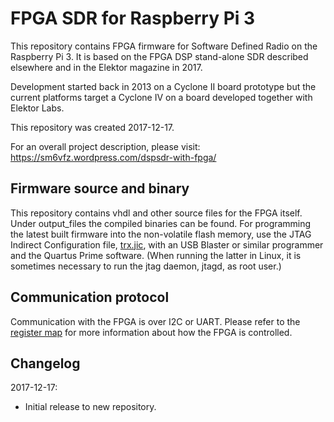 # FPGA SDR for Raspberry Pi 3

This repository contains FPGA firmware for Software Defined Radio on the Raspberry Pi 3.
It is based on the FPGA DSP stand-alone SDR described elsewhere and in the Elektor magazine in 2017.
 
Development started back in 2013 on a Cyclone II board prototype but the current platforms target a Cyclone IV on a board developed together with Elektor Labs.

This repository was created 2017-12-17.

For an overall project description, please visit: https://sm6vfz.wordpress.com/dspsdr-with-fpga/

## Firmware source and binary

This repository contains vhdl and other source files for the FPGA itself. Under output_files the compiled binaries can be found. For programming the latest built firmware into the non-volatile flash memory, use the JTAG Indirect Configuration file, [trx.jic](fpga/output_files/trx.jic), with an USB Blaster or similar programmer and the Quartus Prime software. (When running the latter in Linux, it is sometimes necessary to run the jtag daemon, jtagd, as root user.) 

## Communication protocol

Communication with the FPGA is over I2C or UART.
Please refer to the [register map](/docs/register-map.org) for more information about how the FPGA is controlled.

## Changelog

2017-12-17:  
   * Initial release to new repository.  